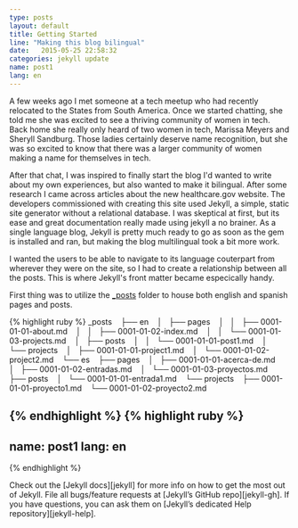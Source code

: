 ```yaml
---
type: posts
layout: default
title: Getting Started
line: "Making this blog bilingual"
date:   2015-05-25 22:58:32
categories: jekyll update
name: post1
lang: en
---
```

A few weeks ago I met someone at a tech meetup who had recently relocated to the States from South America. Once we started chatting, she told me she was excited to see a thriving community of women in tech. Back home she really only heard of two women in tech, Marissa Meyers and Sheryll Sandburg. Those ladies certainly deserve name recognition, but she was so excited to know that there was a larger community of women making a name for themselves in tech. 

After that chat, I was inspired to finally start the blog I'd wanted to write about my own experiences, but also wanted to make it bilingual. After some research I came across articles about the new healthcare.gov website. The developers commissioned with creating this site used Jekyll, a simple, static site generator without a relational database. I was skeptical at first, but its ease and great documentation really made using jekyll a no brainer. As a single language blog, Jekyll is pretty much ready to go as soon as the gem is installed and ran, but making the blog multilingual took a bit more work. 

I wanted the users to be able to navigate to its language couterpart from wherever they were on the site, so I had to create a relationship between all the posts. This is where Jekyll's front matter became especically handy. 

First thing was to utilize the <html><a href="http://jekyllrb.com/docs/structure/" target="_blank">_posts</a></html> folder to house both english and spanish pages and posts. 

{% highlight ruby %}
_posts
   ├── en
   │   ├── pages
   │   │   ├── 0001-01-01-about.md
   │   │   ├── 0001-01-02-index.md
   │   │   └── 0001-01-03-projects.md
   │   ├── posts
   │   │   └── 0001-01-01-post1.md
   │   └── projects
   │       ├── 0001-01-01-project1.md
   │       └── 0001-01-02-project2.md
   └── es
       ├── pages
       │   ├── 0001-01-01-acerca-de.md
       │   ├── 0001-01-02-entradas.md
       │   └── 0001-01-03-proyectos.md
       ├── posts
       │   └── 0001-01-01-entrada1.md
       └── projects
           ├── 0001-01-01-proyecto1.md
           └── 0001-01-02-proyecto2.md

{% endhighlight %}
{% highlight ruby %}
---
name: post1
lang: en
---
{% endhighlight %}

Check out the [Jekyll docs][jekyll] for more info on how to get the most out of Jekyll. File all bugs/feature requests at [Jekyll’s GitHub repo][jekyll-gh]. If you have questions, you can ask them on [Jekyll’s dedicated Help repository][jekyll-help].

